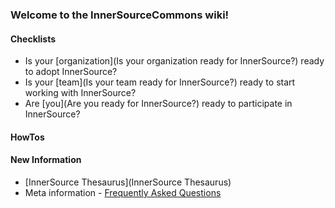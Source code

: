 ### Welcome to the InnerSourceCommons wiki!

#### Checklists

* Is your [organization](Is your organization ready for InnerSource?) ready to adopt InnerSource?
* Is your [team](Is your team ready for InnerSource?) ready to start working with InnerSource?
* Are [you](Are you ready for InnerSource?) ready to participate in InnerSource?

#### HowTos

#### New Information
* [InnerSource Thesaurus](InnerSource Thesaurus)
* Meta information - [Frequently Asked Questions](FAQ)